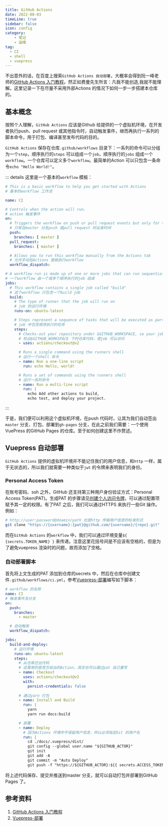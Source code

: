 ```yaml
---
title: GitHub Actions  
date: 2022-08-03
timeLine: true
sidebar: false  
icon: config
category:  
    - 笔记  
    - 运维      
tag:   
  - CI
  - shell
  - vuepress
---
```



不出意外的话，在百度上搜索`GitHub Actions 自动部署`，大概率会得到阮一峰老师的[GitHub Actions 入门教程](http://www.ruanyifeng.com/blog/2019/09/getting-started-with-github-actions.html)。然正如费曼先生所言：凡我不能创造,我就不能理解。这里记录一下在尽量不采用外部Actions 的情况下如何一步一步搭建本仓库的。  

## 基本概念  
按照个人理解，`GitHub Actions` 应该是Github 给提供的一个虚拟机环境，在开发者执行push、pull request 或其他指令时，自动触发事件，继而再执行一系列的脚本命令，用于打包、编译甚至发布代码的目的。  

`GitHub Actions` 保存在仓库`.github/workflows` 目录下：一系列的命令可以分组为一个`step`，顺序执行的`steps` 可以组成一个`job`，顺序执行的`jobs` 组成一个`workflow`。一个仓库可以定义多个`workflow`。最简单的Action 可以只包含一条命令`echo "Hello World!"`。  

::: details 这里是一个基本的`workflow` 模板：
```yaml
# This is a basic workflow to help you get started with Actions
# 基本的workflow 工作流

name: CI

# Controls when the action will run. 
# action 触发事件
on:
  # Triggers the workflow on push or pull request events but only for the master branch  
  # 只有在master 分支push 或pull request 时出发时间
  push:
    branches: [ master ]
  pull_request:
    branches: [ master ]

  # Allows you to run this workflow manually from the Actions tab
  # 允许手动在Actions 面板执行workflow
  workflow_dispatch:

# A workflow run is made up of one or more jobs that can run sequentially or in parallel
# 一个workflow 由一个或多个顺序执行的job 组成
jobs:
  # This workflow contains a single job called "build"
  # 这个workflow 只包含一个build job
  build:
    # The type of runner that the job will run on
    # job 的运行环境
    runs-on: ubuntu-latest

    # Steps represent a sequence of tasks that will be executed as part of the job
    # job 中包含顺序执行的任务
    steps:
      # Checks-out your repository under $GITHUB_WORKSPACE, so your job can access it
      # 检出$GITHUB_WORKSPACE 下的仓库代码，使job 可以访问
      - uses: actions/checkout@v2

      # Runs a single command using the runners shell
      # 运行一个shell 命令
      - name: Run a one-line script
        run: echo Hello, world!

      # Runs a set of commands using the runners shell
      # 运行一系列命令
      - name: Run a multi-line script
        run: |
          echo Add other actions to build,
          echo test, and deploy your project.

```
:::

于是，我们便可以利用这个虚拟机环境，在push 代码时，让其为我们自动签出`master` 分支、打包、部署到`gh-pages` 分支，在此之前我们需要：一个使用VuePress 的GitHub Pages 的仓库。至于如何创建这里不作赘述。    

## Vuepress 自动部署  
`GitHub Actions` 提供的虚拟机环境并不能记住我们的用户信息，和`http` 一样，属于无状态的，所以我们就需要一种类似于`jwt` 的令牌来表明我们的身份。
### Personal Access Token
在账号密码、ssh 之外，GitHub 还支持第三种用户身份验证方式：Personal Access Token(PAT)。生成PAT 的步骤请见[创建个人访问令牌](https://docs.github.com/cn/free-pro-team@latest/github/authenticating-to-github/creating-a-personal-access-token)，可以通过配置项赋予其一定的权限。有了PAT 之后，我们可以通过HTTPS 来执行一些Git 操作。例如：  
```bash
# http://user:password@doamin/path 也是http 传输用户信息的标准形式
git clone "https://{username}:{pat}@github.com/{username}/{repo}.git"
```
而在`GitHub Actions` 的`workflow` 中，我们可以通过环境变量`${ {secrets.TOKEN_NAME} }` 来传递。注意这里花括号间是不应该有空格的，但是为了避免vuepress 渲染时的问题，故而添加了空格。

### 自动部署脚本  
首先将上文生成的PAT 添加到仓库的secrets 中，然后在仓库中创建文件`.github/workflows/ci.yml`，参考[Vuepress-部署](https://www.vuepress.cn/guide/deploy.html#github-pages)编写如下脚本：  

```yaml
# workflow 的名称
name: CI
# 触发事件及分支
on:
  push:
    branches: 
      - master

  # 自动触发
  workflow_dispatch:

jobs:
  build-and-deploy:
    # 运行环境
    runs-on: ubuntu-latest
    steps:
      # 从仓库迁出代码
      # 这里用的是官方给出的Action，其实也可以通过pat 自己重写
      - name: Checkout
        uses: actions/checkout@v2
        with: 
          persist-credentials: false
          
      # 通过yarn 打包
      - name: Install and Build
        run: |
          yarn  
          yarn run docs:build

      # 部署
      - name: Deploy  
        # 因为Actions 环境中不保留用户信息，所以必须指定Git 的用户名
        run: |
          cd ./docs/.vuepress/dist/
          git config --global user.name "${GITHUB_ACTOR}"
          git init
          git add -A
          git commit -m "Auto Deploy"
          git push -f "https://${GITHUB_ACTOR}:${{ secrets.ACCESS_TOKEN }}@github.com/$GITHUB_REPOSITORY.git" HEAD:gh-pages
```

将上述代码保存、提交并推送到master 分支，就可以自动打包并部署到GitHub Pages 了。

## 参考资料  
1. [GitHub Actions 入门教程](http://www.ruanyifeng.com/blog/2019/09/getting-started-with-github-actions.html)
2. [Vuepress-部署](https://www.vuepress.cn/guide/deploy.html#github-pages)